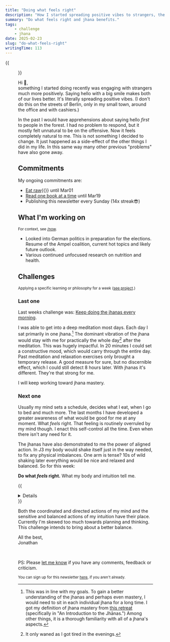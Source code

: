 ```yaml
---
title: "Doing what feels right"
description: "How I started spreading positive vibes to strangers, the lasting benefits of jhanas and why I plan to focus on doing what feels right."
summary: "Do what feels right and jhana benefits."
tags:
    - challenge
    - jhana
date: 2025-02-23
slug: "do-what-feels-right"
writingTime: 113
---
```


{{<figure src="selfie.jpg" clearClass="true" class="w-11/12 sm:max-w-44 sm:w-auto sm:float-right sm:pl-3 my-0" alt="Me in the forest">}}

Hi :slightly_smiling_face:,<br>
something I started doing recently was engaging with strangers much more
positively.
Saying hello with a big smile makes both of our lives better.
It's literally spreading positive vibes.
(I don't do this on the streets of Berlin, only in my small town, around the
office and with cashiers.)

In the past I would have apprehensions about saying hello _first_ to people
in the forest.
I had no problem to respond, but it mostly felt unnatural to be on the
offensive.
Now it feels completely natural to me.
This is not something I decided to change.
It just happened as a side-effect of the other things I did in my life.
In this same way many other previous "problems" have also gone away.

## Commitments

My ongoing commitments are:
- [Eat raw](/de/project/rohkost){{<de>}} until Mar01
- [Read one book at a time](newsletter/18#next-one) until Mar19
- Publishing this newsletter every Sunday (14x streak:sunglasses:)

## What I'm working on
<small>For context, see [/now](now#projects).</small>

- Looked into German politics in preparation for the elections.
Resume of the Ampel coalition, current hot topics and likely future outlook.
- Various continued unfocused research on nutrition and health.

## Challenges
<small>Applying a specific learning or philosophy for a week ([see project](project/challenges).)</small>

### Last one

Last weeks challenge was: [Keep doing the jhanas every morning](newsletter/22#next-one).

I was able to get into a deep meditation most days.
Each day I sat primarily in one jhana.[^mastery]
The dominant vibration of the jhana would stay with me for practically the
whole day[^whole-day] after the meditation.
This was hugely impactful.
In 20 minutes I could set a constructive mood, which would carry through the
entire day.
Past meditation and relaxation exercises only brought a temporary release.
A good measure for sure, but no discernible effect, which I could still
detect 8 hours later.
With jhanas it's different.
They're that strong for me.

I will keep working toward jhana mastery.

[^whole-day]: It only waned as I got tired in the evenings.
[^mastery]: This was in line with my goals.
To gain a better understanding of the jhanas and perhaps even
mastery, I would need to sit in each individual jhana for a long time.
I got my definition of jhana mastery from [this retreat](https://hermesamara.org/resources/all#%7B%22year%22%3A%22%22%2C%22retreat%22%3A%22Practising%2520the%2520Jh%25C4%2581nas%22%2C%22search%22%3A%22%22%7D) (specifically in "An Introduction to the Jhānas.")
Among other things, it is a thorough familiarity with all of a jhana's aspects.

### Next one

Usually my mind sets a schedule, decides what I eat, when I go to bed and
much more.
The last months I have developed a greater awareness of what would be good
for me at any moment.
What _feels_ right.
That feeling is routinely overruled by my mind though.
I enact this self-control all the time.
Even when there isn't any need for it.

The jhanas have also demonstrated to me the power of aligned action.
In J3 my body would shake itself just in the way needed, to fix any physical
imbalances.
One arm is tense?
10s of wild shaking later everything would be nice and relaxed and balanced.
So for this week:

**Do what _feels_ right.** What my body and intuition tell me.

{{<details summary="Where this will be useful">}}
Here are some instances where I went against my instinct:
- Stayed awake for two more hours even though I'm already very tired
- Ate based on appetite, not hunger
- Got hung up and work on an unimportant topic based on some irrational fear
- Worked past my limits without a break
- Stayed inside, even though the sun way very enticing

The above will be improved with this challenge.
A disconnect from my body also denies me opportunity for very aligned action
like:
- Eat this
- Move like that
- Go outside
- Take a break
- Drink some water
- Time to work
- Spend time with my partner

I also want to further develop this sensitivity.
{{</details>}}

Both the coordinated and directed actions of my mind and the sensitive and
balanced actions of my intuition have their place.
Currently I'm skewed too much towards planning and thinking.
This challenge intends to bring about a better balance.

All the best,<br>
Jonathan

<br>

PS: Please [let me know](mailto:newsletter-feedback@jneidel.com) if you have any comments, feedback or criticism.

<sub>You can sign up for this newsletter [here](newsletter), if you aren't already.</sub>

[^focus-challenge]: {{<glossary/focus-challenge>}}
